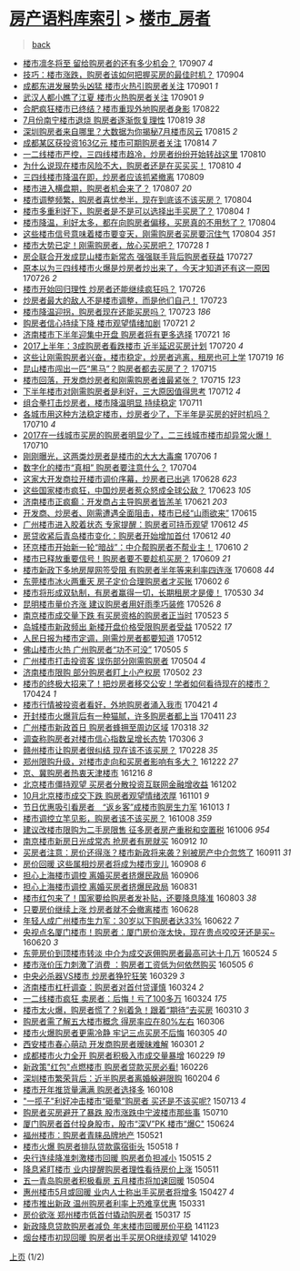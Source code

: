 [房产语料库索引](../../README.md)  > [楼市_房者](楼市_房者.md)
====
> [back](../README.md)

- [楼市凛冬将至 留给购房者的还有多少机会？](http://jkwz.applinzi.com/ittc/7010529102363362320.html#%E6%A5%BC%E5%B8%82%E5%87%9B%E5%86%AC%E5%B0%86%E8%87%B3+%E7%95%99%E7%BB%99%E8%B4%AD%E6%88%BF%E8%80%85%E7%9A%84%E8%BF%98%E6%9C%89%E5%A4%9A%E5%B0%91%E6%9C%BA%E4%BC%9A%EF%BC%9F) 170907 *4* 
- [技巧：楼市涨跌，购房者该如何把握买房的最佳时机？](http://jkwz.applinzi.com/ittc/7009511963863024657.html#%E6%8A%80%E5%B7%A7%EF%BC%9A%E6%A5%BC%E5%B8%82%E6%B6%A8%E8%B7%8C%EF%BC%8C%E8%B4%AD%E6%88%BF%E8%80%85%E8%AF%A5%E5%A6%82%E4%BD%95%E6%8A%8A%E6%8F%A1%E4%B9%B0%E6%88%BF%E7%9A%84%E6%9C%80%E4%BD%B3%E6%97%B6%E6%9C%BA%EF%BC%9F) 170904  
- [成都东进发展势头凶猛 楼市火热引购房者关注](http://jkwz.applinzi.com/ittc/7008356398998750224.html#%E6%88%90%E9%83%BD%E4%B8%9C%E8%BF%9B%E5%8F%91%E5%B1%95%E5%8A%BF%E5%A4%B4%E5%87%B6%E7%8C%9B+%E6%A5%BC%E5%B8%82%E7%81%AB%E7%83%AD%E5%BC%95%E8%B4%AD%E6%88%BF%E8%80%85%E5%85%B3%E6%B3%A8) 170901 *1* 
- [武汉人都小瞧了江夏 楼市火热购房者关注](http://jkwz.applinzi.com/ittc/7008350306134656016.html#%E6%AD%A6%E6%B1%89%E4%BA%BA%E9%83%BD%E5%B0%8F%E7%9E%A7%E4%BA%86%E6%B1%9F%E5%A4%8F+%E6%A5%BC%E5%B8%82%E7%81%AB%E7%83%AD%E8%B4%AD%E6%88%BF%E8%80%85%E5%85%B3%E6%B3%A8) 170901 *9* 
- [合肥疯狂楼市已终结？楼市重现外地购房者身影](http://jkwz.applinzi.com/ittc/7004565000906343440.html#%E5%90%88%E8%82%A5%E7%96%AF%E7%8B%82%E6%A5%BC%E5%B8%82%E5%B7%B2%E7%BB%88%E7%BB%93%EF%BC%9F%E6%A5%BC%E5%B8%82%E9%87%8D%E7%8E%B0%E5%A4%96%E5%9C%B0%E8%B4%AD%E6%88%BF%E8%80%85%E8%BA%AB%E5%BD%B1) 170822  
- [7月份南宁楼市退烧 购房者逐渐恢复理性](http://jkwz.applinzi.com/ittc/7003430723741287441.html#7%E6%9C%88%E4%BB%BD%E5%8D%97%E5%AE%81%E6%A5%BC%E5%B8%82%E9%80%80%E7%83%A7+%E8%B4%AD%E6%88%BF%E8%80%85%E9%80%90%E6%B8%90%E6%81%A2%E5%A4%8D%E7%90%86%E6%80%A7) 170819 *38* 
- [深圳购房者来自哪里？大数据为你揭秘7月楼市风云](http://jkwz.applinzi.com/ittc/7002032961007125521.html#%E6%B7%B1%E5%9C%B3%E8%B4%AD%E6%88%BF%E8%80%85%E6%9D%A5%E8%87%AA%E5%93%AA%E9%87%8C%EF%BC%9F%E5%A4%A7%E6%95%B0%E6%8D%AE%E4%B8%BA%E4%BD%A0%E6%8F%AD%E7%A7%987%E6%9C%88%E6%A5%BC%E5%B8%82%E9%A3%8E%E4%BA%91) 170815 *2* 
- [成都某区获投资163亿元 楼市可期购房者关注](http://jkwz.applinzi.com/ittc/7001705542710723600.html#%E6%88%90%E9%83%BD%E6%9F%90%E5%8C%BA%E8%8E%B7%E6%8A%95%E8%B5%84163%E4%BA%BF%E5%85%83+%E6%A5%BC%E5%B8%82%E5%8F%AF%E6%9C%9F%E8%B4%AD%E6%88%BF%E8%80%85%E5%85%B3%E6%B3%A8) 170814 *7* 
- [一二线楼市严控，三四线楼市趋冷，炒房者纷纷开始转战这里](http://jkwz.applinzi.com/ittc/7000137981242115088.html#%E4%B8%80%E4%BA%8C%E7%BA%BF%E6%A5%BC%E5%B8%82%E4%B8%A5%E6%8E%A7%EF%BC%8C%E4%B8%89%E5%9B%9B%E7%BA%BF%E6%A5%BC%E5%B8%82%E8%B6%8B%E5%86%B7%EF%BC%8C%E7%82%92%E6%88%BF%E8%80%85%E7%BA%B7%E7%BA%B7%E5%BC%80%E5%A7%8B%E8%BD%AC%E6%88%98%E8%BF%99%E9%87%8C) 170810  
- [为什么说现在楼市风险不大，购房者还是在买买买！](http://jkwz.applinzi.com/ittc/7000108185615336465.html#%E4%B8%BA%E4%BB%80%E4%B9%88%E8%AF%B4%E7%8E%B0%E5%9C%A8%E6%A5%BC%E5%B8%82%E9%A3%8E%E9%99%A9%E4%B8%8D%E5%A4%A7%EF%BC%8C%E8%B4%AD%E6%88%BF%E8%80%85%E8%BF%98%E6%98%AF%E5%9C%A8%E4%B9%B0%E4%B9%B0%E4%B9%B0%EF%BC%81) 170810 *4* 
- [三四线楼市降温在即，炒房者应该抓紧撤离](http://jkwz.applinzi.com/ittc/6999785727112774672.html#%E4%B8%89%E5%9B%9B%E7%BA%BF%E6%A5%BC%E5%B8%82%E9%99%8D%E6%B8%A9%E5%9C%A8%E5%8D%B3%EF%BC%8C%E7%82%92%E6%88%BF%E8%80%85%E5%BA%94%E8%AF%A5%E6%8A%93%E7%B4%A7%E6%92%A4%E7%A6%BB) 170809  
- [楼市进入横盘期，购房者机会来了？](http://jkwz.applinzi.com/ittc/6998984523038327824.html#%E6%A5%BC%E5%B8%82%E8%BF%9B%E5%85%A5%E6%A8%AA%E7%9B%98%E6%9C%9F%EF%BC%8C%E8%B4%AD%E6%88%BF%E8%80%85%E6%9C%BA%E4%BC%9A%E6%9D%A5%E4%BA%86%EF%BC%9F) 170807 *20* 
- [楼市调整频繁，购房者喜忧参半，现在到底该不该买房？](http://jkwz.applinzi.com/ittc/6998054588522169361.html#%E6%A5%BC%E5%B8%82%E8%B0%83%E6%95%B4%E9%A2%91%E7%B9%81%EF%BC%8C%E8%B4%AD%E6%88%BF%E8%80%85%E5%96%9C%E5%BF%A7%E5%8F%82%E5%8D%8A%EF%BC%8C%E7%8E%B0%E5%9C%A8%E5%88%B0%E5%BA%95%E8%AF%A5%E4%B8%8D%E8%AF%A5%E4%B9%B0%E6%88%BF%EF%BC%9F) 170804  
- [楼市多重利好下，购房者是不是可以选择出手买房了？](http://jkwz.applinzi.com/ittc/6998054588408923153.html#%E6%A5%BC%E5%B8%82%E5%A4%9A%E9%87%8D%E5%88%A9%E5%A5%BD%E4%B8%8B%EF%BC%8C%E8%B4%AD%E6%88%BF%E8%80%85%E6%98%AF%E4%B8%8D%E6%98%AF%E5%8F%AF%E4%BB%A5%E9%80%89%E6%8B%A9%E5%87%BA%E6%89%8B%E4%B9%B0%E6%88%BF%E4%BA%86%EF%BC%9F) 170804 *1* 
- [楼市降温，利好太多，都在向购房者偏移，买房真的不用愁了？](http://jkwz.applinzi.com/ittc/6997964709339595792.html#%E6%A5%BC%E5%B8%82%E9%99%8D%E6%B8%A9%EF%BC%8C%E5%88%A9%E5%A5%BD%E5%A4%AA%E5%A4%9A%EF%BC%8C%E9%83%BD%E5%9C%A8%E5%90%91%E8%B4%AD%E6%88%BF%E8%80%85%E5%81%8F%E7%A7%BB%EF%BC%8C%E4%B9%B0%E6%88%BF%E7%9C%9F%E7%9A%84%E4%B8%8D%E7%94%A8%E6%84%81%E4%BA%86%EF%BC%9F) 170804  
- [这些楼市信号意味着楼市要变天，刚需购房者买房要沉住气](http://jkwz.applinzi.com/ittc/6997896307300369424.html#%E8%BF%99%E4%BA%9B%E6%A5%BC%E5%B8%82%E4%BF%A1%E5%8F%B7%E6%84%8F%E5%91%B3%E7%9D%80%E6%A5%BC%E5%B8%82%E8%A6%81%E5%8F%98%E5%A4%A9%EF%BC%8C%E5%88%9A%E9%9C%80%E8%B4%AD%E6%88%BF%E8%80%85%E4%B9%B0%E6%88%BF%E8%A6%81%E6%B2%89%E4%BD%8F%E6%B0%94) 170804 *351* 
- [楼市大势已定！刚需购房者，放心买房吧？](http://jkwz.applinzi.com/ittc/6995406361675170833.html#%E6%A5%BC%E5%B8%82%E5%A4%A7%E5%8A%BF%E5%B7%B2%E5%AE%9A%EF%BC%81%E5%88%9A%E9%9C%80%E8%B4%AD%E6%88%BF%E8%80%85%EF%BC%8C%E6%94%BE%E5%BF%83%E4%B9%B0%E6%88%BF%E5%90%A7%EF%BC%9F) 170728 *1* 
- [房企联合开发成昆山楼市新常态 强强联手背后购房者获益](http://jkwz.applinzi.com/ittc/6994869894062277649.html#%E6%88%BF%E4%BC%81%E8%81%94%E5%90%88%E5%BC%80%E5%8F%91%E6%88%90%E6%98%86%E5%B1%B1%E6%A5%BC%E5%B8%82%E6%96%B0%E5%B8%B8%E6%80%81+%E5%BC%BA%E5%BC%BA%E8%81%94%E6%89%8B%E8%83%8C%E5%90%8E%E8%B4%AD%E6%88%BF%E8%80%85%E8%8E%B7%E7%9B%8A) 170727  
- [原本以为三四线楼市火爆是炒房者炒出来了，今天才知道还有这一原因](http://jkwz.applinzi.com/ittc/6994656476596274192.html#%E5%8E%9F%E6%9C%AC%E4%BB%A5%E4%B8%BA%E4%B8%89%E5%9B%9B%E7%BA%BF%E6%A5%BC%E5%B8%82%E7%81%AB%E7%88%86%E6%98%AF%E7%82%92%E6%88%BF%E8%80%85%E7%82%92%E5%87%BA%E6%9D%A5%E4%BA%86%EF%BC%8C%E4%BB%8A%E5%A4%A9%E6%89%8D%E7%9F%A5%E9%81%93%E8%BF%98%E6%9C%89%E8%BF%99%E4%B8%80%E5%8E%9F%E5%9B%A0) 170726 *2* 
- [楼市开始回归理性 炒房者还能继续疯狂吗？](http://jkwz.applinzi.com/ittc/6994576530066637841.html#%E6%A5%BC%E5%B8%82%E5%BC%80%E5%A7%8B%E5%9B%9E%E5%BD%92%E7%90%86%E6%80%A7+%E7%82%92%E6%88%BF%E8%80%85%E8%BF%98%E8%83%BD%E7%BB%A7%E7%BB%AD%E7%96%AF%E7%8B%82%E5%90%97%EF%BC%9F) 170726  
- [炒房者最大的敌人不是楼市调整，而是他们自己！](http://jkwz.applinzi.com/ittc/6993553989579572241.html#%E7%82%92%E6%88%BF%E8%80%85%E6%9C%80%E5%A4%A7%E7%9A%84%E6%95%8C%E4%BA%BA%E4%B8%8D%E6%98%AF%E6%A5%BC%E5%B8%82%E8%B0%83%E6%95%B4%EF%BC%8C%E8%80%8C%E6%98%AF%E4%BB%96%E4%BB%AC%E8%87%AA%E5%B7%B1%EF%BC%81) 170723  
- [楼市降温迎拐，购房者现在还能买房吗？](http://jkwz.applinzi.com/ittc/6993491789313737744.html#%E6%A5%BC%E5%B8%82%E9%99%8D%E6%B8%A9%E8%BF%8E%E6%8B%90%EF%BC%8C%E8%B4%AD%E6%88%BF%E8%80%85%E7%8E%B0%E5%9C%A8%E8%BF%98%E8%83%BD%E4%B9%B0%E6%88%BF%E5%90%97%EF%BC%9F) 170723 *186* 
- [购房者信心持续下降  楼市观望情绪加剧](http://jkwz.applinzi.com/ittc/6992584592291545873.html#%E8%B4%AD%E6%88%BF%E8%80%85%E4%BF%A1%E5%BF%83%E6%8C%81%E7%BB%AD%E4%B8%8B%E9%99%8D++%E6%A5%BC%E5%B8%82%E8%A7%82%E6%9C%9B%E6%83%85%E7%BB%AA%E5%8A%A0%E5%89%A7) 170721 *2* 
- [济南楼市下半年迎集中开盘 购房者将有更多选择](http://jkwz.applinzi.com/ittc/6992549118969644049.html#%E6%B5%8E%E5%8D%97%E6%A5%BC%E5%B8%82%E4%B8%8B%E5%8D%8A%E5%B9%B4%E8%BF%8E%E9%9B%86%E4%B8%AD%E5%BC%80%E7%9B%98+%E8%B4%AD%E6%88%BF%E8%80%85%E5%B0%86%E6%9C%89%E6%9B%B4%E5%A4%9A%E9%80%89%E6%8B%A9) 170721 *16* 
- [2017上半年：3成购房者看跌楼市 近半延迟买房计划](http://jkwz.applinzi.com/ittc/6992164644037592080.html#2017%E4%B8%8A%E5%8D%8A%E5%B9%B4%EF%BC%9A3%E6%88%90%E8%B4%AD%E6%88%BF%E8%80%85%E7%9C%8B%E8%B7%8C%E6%A5%BC%E5%B8%82+%E8%BF%91%E5%8D%8A%E5%BB%B6%E8%BF%9F%E4%B9%B0%E6%88%BF%E8%AE%A1%E5%88%92) 170720 *4* 
- [这些让刚需购房者兴奋，楼市稳定，炒房者逃离，租房也可上学](http://jkwz.applinzi.com/ittc/6991950682574554129.html#%E8%BF%99%E4%BA%9B%E8%AE%A9%E5%88%9A%E9%9C%80%E8%B4%AD%E6%88%BF%E8%80%85%E5%85%B4%E5%A5%8B%EF%BC%8C%E6%A5%BC%E5%B8%82%E7%A8%B3%E5%AE%9A%EF%BC%8C%E7%82%92%E6%88%BF%E8%80%85%E9%80%83%E7%A6%BB%EF%BC%8C%E7%A7%9F%E6%88%BF%E4%B9%9F%E5%8F%AF%E4%B8%8A%E5%AD%A6) 170719 *16* 
- [昆山楼市闯出一匹“黑马”？购房者都去买房了？](http://jkwz.applinzi.com/ittc/6990672045753762832.html#%E6%98%86%E5%B1%B1%E6%A5%BC%E5%B8%82%E9%97%AF%E5%87%BA%E4%B8%80%E5%8C%B9%E2%80%9C%E9%BB%91%E9%A9%AC%E2%80%9D%EF%BC%9F%E8%B4%AD%E6%88%BF%E8%80%85%E9%83%BD%E5%8E%BB%E4%B9%B0%E6%88%BF%E4%BA%86%EF%BC%9F) 170715  
- [楼市回落，开发商炒房者和刚需购房者谁最紧张？](http://jkwz.applinzi.com/ittc/6990606487213573136.html#%E6%A5%BC%E5%B8%82%E5%9B%9E%E8%90%BD%EF%BC%8C%E5%BC%80%E5%8F%91%E5%95%86%E7%82%92%E6%88%BF%E8%80%85%E5%92%8C%E5%88%9A%E9%9C%80%E8%B4%AD%E6%88%BF%E8%80%85%E8%B0%81%E6%9C%80%E7%B4%A7%E5%BC%A0%EF%BC%9F) 170715 *123* 
- [下半年楼市对刚需购房者是利好，三大原因值得思考](http://jkwz.applinzi.com/ittc/6989342686128374801.html#%E4%B8%8B%E5%8D%8A%E5%B9%B4%E6%A5%BC%E5%B8%82%E5%AF%B9%E5%88%9A%E9%9C%80%E8%B4%AD%E6%88%BF%E8%80%85%E6%98%AF%E5%88%A9%E5%A5%BD%EF%BC%8C%E4%B8%89%E5%A4%A7%E5%8E%9F%E5%9B%A0%E5%80%BC%E5%BE%97%E6%80%9D%E8%80%83) 170712 *4* 
- [组合拳打击炒房者，楼市降温明显 持续稳定](http://jkwz.applinzi.com/ittc/6989016846190511109.html#%E7%BB%84%E5%90%88%E6%8B%B3%E6%89%93%E5%87%BB%E7%82%92%E6%88%BF%E8%80%85%EF%BC%8C%E6%A5%BC%E5%B8%82%E9%99%8D%E6%B8%A9%E6%98%8E%E6%98%BE+%E6%8C%81%E7%BB%AD%E7%A8%B3%E5%AE%9A) 170711  
- [各城市用这种方法稳定楼市，炒房者少了，下半年是买房的好时机吗？](http://jkwz.applinzi.com/ittc/6988644778097771524.html#%E5%90%84%E5%9F%8E%E5%B8%82%E7%94%A8%E8%BF%99%E7%A7%8D%E6%96%B9%E6%B3%95%E7%A8%B3%E5%AE%9A%E6%A5%BC%E5%B8%82%EF%BC%8C%E7%82%92%E6%88%BF%E8%80%85%E5%B0%91%E4%BA%86%EF%BC%8C%E4%B8%8B%E5%8D%8A%E5%B9%B4%E6%98%AF%E4%B9%B0%E6%88%BF%E7%9A%84%E5%A5%BD%E6%97%B6%E6%9C%BA%E5%90%97%EF%BC%9F) 170710 *4* 
- [2017在一线城市买房的购房者明显少了，二三线城市楼市却异常火爆！](http://jkwz.applinzi.com/ittc/6988622015513494532.html#2017%E5%9C%A8%E4%B8%80%E7%BA%BF%E5%9F%8E%E5%B8%82%E4%B9%B0%E6%88%BF%E7%9A%84%E8%B4%AD%E6%88%BF%E8%80%85%E6%98%8E%E6%98%BE%E5%B0%91%E4%BA%86%EF%BC%8C%E4%BA%8C%E4%B8%89%E7%BA%BF%E5%9F%8E%E5%B8%82%E6%A5%BC%E5%B8%82%E5%8D%B4%E5%BC%82%E5%B8%B8%E7%81%AB%E7%88%86%EF%BC%81) 170710  
- [刚刚曝光，这两类炒房者是楼市的大大大毒瘤](http://jkwz.applinzi.com/ittc/6987130465365263364.html#%E5%88%9A%E5%88%9A%E6%9B%9D%E5%85%89%EF%BC%8C%E8%BF%99%E4%B8%A4%E7%B1%BB%E7%82%92%E6%88%BF%E8%80%85%E6%98%AF%E6%A5%BC%E5%B8%82%E7%9A%84%E5%A4%A7%E5%A4%A7%E5%A4%A7%E6%AF%92%E7%98%A4) 170706 *1* 
- [数字化的楼市“真相” 购房者要注意什么？](http://jkwz.applinzi.com/ittc/6986434363829781508.html#%E6%95%B0%E5%AD%97%E5%8C%96%E7%9A%84%E6%A5%BC%E5%B8%82%E2%80%9C%E7%9C%9F%E7%9B%B8%E2%80%9D+%E8%B4%AD%E6%88%BF%E8%80%85%E8%A6%81%E6%B3%A8%E6%84%8F%E4%BB%80%E4%B9%88%EF%BC%9F) 170704  
- [这家大开发商拉开楼市调价序幕，炒房者已出逃](http://jkwz.applinzi.com/ittc/6984226343041369093.html#%E8%BF%99%E5%AE%B6%E5%A4%A7%E5%BC%80%E5%8F%91%E5%95%86%E6%8B%89%E5%BC%80%E6%A5%BC%E5%B8%82%E8%B0%83%E4%BB%B7%E5%BA%8F%E5%B9%95%EF%BC%8C%E7%82%92%E6%88%BF%E8%80%85%E5%B7%B2%E5%87%BA%E9%80%83) 170628 *623* 
- [这些国家楼市疯狂，中国炒房者惹众怒成全球公敌？](http://jkwz.applinzi.com/ittc/6982362629753275396.html#%E8%BF%99%E4%BA%9B%E5%9B%BD%E5%AE%B6%E6%A5%BC%E5%B8%82%E7%96%AF%E7%8B%82%EF%BC%8C%E4%B8%AD%E5%9B%BD%E7%82%92%E6%88%BF%E8%80%85%E6%83%B9%E4%BC%97%E6%80%92%E6%88%90%E5%85%A8%E7%90%83%E5%85%AC%E6%95%8C%EF%BC%9F) 170623 *105* 
- [济南楼市正疯癫：开发商占主导购房者皆羔羊](http://jkwz.applinzi.com/ittc/6981623472768680964.html#%E6%B5%8E%E5%8D%97%E6%A5%BC%E5%B8%82%E6%AD%A3%E7%96%AF%E7%99%AB%EF%BC%9A%E5%BC%80%E5%8F%91%E5%95%86%E5%8D%A0%E4%B8%BB%E5%AF%BC%E8%B4%AD%E6%88%BF%E8%80%85%E7%9A%86%E7%BE%94%E7%BE%8A) 170621 *203* 
- [开发商、炒房者、刚需遭遇全面阻击，楼市已经“山雨欲来”](http://jkwz.applinzi.com/ittc/6979462545709483012.html#%E5%BC%80%E5%8F%91%E5%95%86%E3%80%81%E7%82%92%E6%88%BF%E8%80%85%E3%80%81%E5%88%9A%E9%9C%80%E9%81%AD%E9%81%87%E5%85%A8%E9%9D%A2%E9%98%BB%E5%87%BB%EF%BC%8C%E6%A5%BC%E5%B8%82%E5%B7%B2%E7%BB%8F%E2%80%9C%E5%B1%B1%E9%9B%A8%E6%AC%B2%E6%9D%A5%E2%80%9D) 170615  
- [广州楼市进入胶着状态 专家提醒：购房者可持币观望](http://jkwz.applinzi.com/ittc/6978331508459701253.html#%E5%B9%BF%E5%B7%9E%E6%A5%BC%E5%B8%82%E8%BF%9B%E5%85%A5%E8%83%B6%E7%9D%80%E7%8A%B6%E6%80%81+%E4%B8%93%E5%AE%B6%E6%8F%90%E9%86%92%EF%BC%9A%E8%B4%AD%E6%88%BF%E8%80%85%E5%8F%AF%E6%8C%81%E5%B8%81%E8%A7%82%E6%9C%9B) 170612 *45* 
- [房贷收紧后青岛楼市变化：购房者开始增加首付](http://jkwz.applinzi.com/ittc/6978201563087520772.html#%E6%88%BF%E8%B4%B7%E6%94%B6%E7%B4%A7%E5%90%8E%E9%9D%92%E5%B2%9B%E6%A5%BC%E5%B8%82%E5%8F%98%E5%8C%96%EF%BC%9A%E8%B4%AD%E6%88%BF%E8%80%85%E5%BC%80%E5%A7%8B%E5%A2%9E%E5%8A%A0%E9%A6%96%E4%BB%98) 170612 *40* 
- [环京楼市开始新一轮“暗战”：中介帮购房者不帮业主！](http://jkwz.applinzi.com/ittc/6977553638556713988.html#%E7%8E%AF%E4%BA%AC%E6%A5%BC%E5%B8%82%E5%BC%80%E5%A7%8B%E6%96%B0%E4%B8%80%E8%BD%AE%E2%80%9C%E6%9A%97%E6%88%98%E2%80%9D%EF%BC%9A%E4%B8%AD%E4%BB%8B%E5%B8%AE%E8%B4%AD%E6%88%BF%E8%80%85%E4%B8%8D%E5%B8%AE%E4%B8%9A%E4%B8%BB%EF%BC%81) 170610 *2* 
- [楼市已释放重要信号！购房者要不要趁机买房？](http://jkwz.applinzi.com/ittc/6977094241871201285.html#%E6%A5%BC%E5%B8%82%E5%B7%B2%E9%87%8A%E6%94%BE%E9%87%8D%E8%A6%81%E4%BF%A1%E5%8F%B7%EF%BC%81%E8%B4%AD%E6%88%BF%E8%80%85%E8%A6%81%E4%B8%8D%E8%A6%81%E8%B6%81%E6%9C%BA%E4%B9%B0%E6%88%BF%EF%BC%9F) 170609 *21* 
- [楼市新政下多地房屋网签受阻 有购房者半年等来利率四连涨](http://jkwz.applinzi.com/ittc/6976726667165697028.html#%E6%A5%BC%E5%B8%82%E6%96%B0%E6%94%BF%E4%B8%8B%E5%A4%9A%E5%9C%B0%E6%88%BF%E5%B1%8B%E7%BD%91%E7%AD%BE%E5%8F%97%E9%98%BB+%E6%9C%89%E8%B4%AD%E6%88%BF%E8%80%85%E5%8D%8A%E5%B9%B4%E7%AD%89%E6%9D%A5%E5%88%A9%E7%8E%87%E5%9B%9B%E8%BF%9E%E6%B6%A8) 170608 *44* 
- [东莞楼市冰火两重天 房子定价合理购房者才买账](http://jkwz.applinzi.com/ittc/6974607942694208517.html#%E4%B8%9C%E8%8E%9E%E6%A5%BC%E5%B8%82%E5%86%B0%E7%81%AB%E4%B8%A4%E9%87%8D%E5%A4%A9+%E6%88%BF%E5%AD%90%E5%AE%9A%E4%BB%B7%E5%90%88%E7%90%86%E8%B4%AD%E6%88%BF%E8%80%85%E6%89%8D%E4%B9%B0%E8%B4%A6) 170602 *6* 
- [楼市将形成双轨制，有房者赢得一切，长期租房才是傻！](http://jkwz.applinzi.com/ittc/6973377389676463108.html#%E6%A5%BC%E5%B8%82%E5%B0%86%E5%BD%A2%E6%88%90%E5%8F%8C%E8%BD%A8%E5%88%B6%EF%BC%8C%E6%9C%89%E6%88%BF%E8%80%85%E8%B5%A2%E5%BE%97%E4%B8%80%E5%88%87%EF%BC%8C%E9%95%BF%E6%9C%9F%E7%A7%9F%E6%88%BF%E6%89%8D%E6%98%AF%E5%82%BB%EF%BC%81) 170530 *34* 
- [昆明楼市量价齐涨 建议购房者用好雨季巧装修](http://jkwz.applinzi.com/ittc/6971900739986129925.html#%E6%98%86%E6%98%8E%E6%A5%BC%E5%B8%82%E9%87%8F%E4%BB%B7%E9%BD%90%E6%B6%A8+%E5%BB%BA%E8%AE%AE%E8%B4%AD%E6%88%BF%E8%80%85%E7%94%A8%E5%A5%BD%E9%9B%A8%E5%AD%A3%E5%B7%A7%E8%A3%85%E4%BF%AE) 170526 *8* 
- [南京楼市成交量下跌 有买房资格的购房者正当时](http://jkwz.applinzi.com/ittc/6970875076768433156.html#%E5%8D%97%E4%BA%AC%E6%A5%BC%E5%B8%82%E6%88%90%E4%BA%A4%E9%87%8F%E4%B8%8B%E8%B7%8C+%E6%9C%89%E4%B9%B0%E6%88%BF%E8%B5%84%E6%A0%BC%E7%9A%84%E8%B4%AD%E6%88%BF%E8%80%85%E6%AD%A3%E5%BD%93%E6%97%B6) 170523 *5* 
- [岛城楼市新政频出 新楼开盘价格受限购房者受益](http://jkwz.applinzi.com/ittc/6970508974192329732.html#%E5%B2%9B%E5%9F%8E%E6%A5%BC%E5%B8%82%E6%96%B0%E6%94%BF%E9%A2%91%E5%87%BA+%E6%96%B0%E6%A5%BC%E5%BC%80%E7%9B%98%E4%BB%B7%E6%A0%BC%E5%8F%97%E9%99%90%E8%B4%AD%E6%88%BF%E8%80%85%E5%8F%97%E7%9B%8A) 170522 *17* 
- [人民日报为楼市定调，刚需炒房者都要知道](http://jkwz.applinzi.com/ittc/6966715231081333764.html#%E4%BA%BA%E6%B0%91%E6%97%A5%E6%8A%A5%E4%B8%BA%E6%A5%BC%E5%B8%82%E5%AE%9A%E8%B0%83%EF%BC%8C%E5%88%9A%E9%9C%80%E7%82%92%E6%88%BF%E8%80%85%E9%83%BD%E8%A6%81%E7%9F%A5%E9%81%93) 170512  
- [佛山楼市火热 广州购房者“功不可没”](http://jkwz.applinzi.com/ittc/6964219061272577028.html#%E4%BD%9B%E5%B1%B1%E6%A5%BC%E5%B8%82%E7%81%AB%E7%83%AD+%E5%B9%BF%E5%B7%9E%E8%B4%AD%E6%88%BF%E8%80%85%E2%80%9C%E5%8A%9F%E4%B8%8D%E5%8F%AF%E6%B2%A1%E2%80%9D) 170505 *5* 
- [广州楼市打击投资客 误伤部分刚需购房者](http://jkwz.applinzi.com/ittc/6963883162143818757.html#%E5%B9%BF%E5%B7%9E%E6%A5%BC%E5%B8%82%E6%89%93%E5%87%BB%E6%8A%95%E8%B5%84%E5%AE%A2+%E8%AF%AF%E4%BC%A4%E9%83%A8%E5%88%86%E5%88%9A%E9%9C%80%E8%B4%AD%E6%88%BF%E8%80%85) 170504 *4* 
- [济南楼市限购 部分购房者盯上小产权房](http://jkwz.applinzi.com/ittc/6962972585733129220.html#%E6%B5%8E%E5%8D%97%E6%A5%BC%E5%B8%82%E9%99%90%E8%B4%AD+%E9%83%A8%E5%88%86%E8%B4%AD%E6%88%BF%E8%80%85%E7%9B%AF%E4%B8%8A%E5%B0%8F%E4%BA%A7%E6%9D%83%E6%88%BF) 170502 *23* 
- [楼市的终极大招来了！把炒房者移交公安！学者如何看待现在的楼市？](http://jkwz.applinzi.com/ittc/6959974832144909316.html#%E6%A5%BC%E5%B8%82%E7%9A%84%E7%BB%88%E6%9E%81%E5%A4%A7%E6%8B%9B%E6%9D%A5%E4%BA%86%EF%BC%81%E6%8A%8A%E7%82%92%E6%88%BF%E8%80%85%E7%A7%BB%E4%BA%A4%E5%85%AC%E5%AE%89%EF%BC%81%E5%AD%A6%E8%80%85%E5%A6%82%E4%BD%95%E7%9C%8B%E5%BE%85%E7%8E%B0%E5%9C%A8%E7%9A%84%E6%A5%BC%E5%B8%82%EF%BC%9F) 170424 *1* 
- [楼市行情被投资者看好，外地购房者涌入我市](http://jkwz.applinzi.com/ittc/6959026015442568197.html#%E6%A5%BC%E5%B8%82%E8%A1%8C%E6%83%85%E8%A2%AB%E6%8A%95%E8%B5%84%E8%80%85%E7%9C%8B%E5%A5%BD%EF%BC%8C%E5%A4%96%E5%9C%B0%E8%B4%AD%E6%88%BF%E8%80%85%E6%B6%8C%E5%85%A5%E6%88%91%E5%B8%82) 170421 *4* 
- [开封楼市火爆背后有一种猫腻，许多购房者都上当](http://jkwz.applinzi.com/ittc/6955274696147862533.html#%E5%BC%80%E5%B0%81%E6%A5%BC%E5%B8%82%E7%81%AB%E7%88%86%E8%83%8C%E5%90%8E%E6%9C%89%E4%B8%80%E7%A7%8D%E7%8C%AB%E8%85%BB%EF%BC%8C%E8%AE%B8%E5%A4%9A%E8%B4%AD%E6%88%BF%E8%80%85%E9%83%BD%E4%B8%8A%E5%BD%93) 170411 *23* 
- [广州楼市新政首日 购房者蜂拥至周边区域](http://jkwz.applinzi.com/ittc/6946518938556040197.html#%E5%B9%BF%E5%B7%9E%E6%A5%BC%E5%B8%82%E6%96%B0%E6%94%BF%E9%A6%96%E6%97%A5+%E8%B4%AD%E6%88%BF%E8%80%85%E8%9C%82%E6%8B%A5%E8%87%B3%E5%91%A8%E8%BE%B9%E5%8C%BA%E5%9F%9F) 170318 *32* 
- [调查称购房者对楼市信心指数呈增长态势](http://jkwz.applinzi.com/ittc/6941981966625932293.html#%E8%B0%83%E6%9F%A5%E7%A7%B0%E8%B4%AD%E6%88%BF%E8%80%85%E5%AF%B9%E6%A5%BC%E5%B8%82%E4%BF%A1%E5%BF%83%E6%8C%87%E6%95%B0%E5%91%88%E5%A2%9E%E9%95%BF%E6%80%81%E5%8A%BF) 170306 *3* 
- [赣州楼市让购房者很纠结 现在该不该买房？](http://jkwz.applinzi.com/ittc/6939619748085236741.html#%E8%B5%A3%E5%B7%9E%E6%A5%BC%E5%B8%82%E8%AE%A9%E8%B4%AD%E6%88%BF%E8%80%85%E5%BE%88%E7%BA%A0%E7%BB%93+%E7%8E%B0%E5%9C%A8%E8%AF%A5%E4%B8%8D%E8%AF%A5%E4%B9%B0%E6%88%BF%EF%BC%9F) 170228 *35* 
- [郑州限购升级，对楼市走向和买房者影响有多大？](http://jkwz.applinzi.com/ittc/6914559014011929604.html#%E9%83%91%E5%B7%9E%E9%99%90%E8%B4%AD%E5%8D%87%E7%BA%A7%EF%BC%8C%E5%AF%B9%E6%A5%BC%E5%B8%82%E8%B5%B0%E5%90%91%E5%92%8C%E4%B9%B0%E6%88%BF%E8%80%85%E5%BD%B1%E5%93%8D%E6%9C%89%E5%A4%9A%E5%A4%A7%EF%BC%9F) 161222 *27* 
- [京、冀购房者热衷天津楼市](http://jkwz.applinzi.com/ittc/6912161869971588100.html#%E4%BA%AC%E3%80%81%E5%86%80%E8%B4%AD%E6%88%BF%E8%80%85%E7%83%AD%E8%A1%B7%E5%A4%A9%E6%B4%A5%E6%A5%BC%E5%B8%82) 161216 *8* 
- [北京楼市僵持观望 买房者分散投资互联网金融增收益](http://jkwz.applinzi.com/ittc/6907085848901583877.html#%E5%8C%97%E4%BA%AC%E6%A5%BC%E5%B8%82%E5%83%B5%E6%8C%81%E8%A7%82%E6%9C%9B+%E4%B9%B0%E6%88%BF%E8%80%85%E5%88%86%E6%95%A3%E6%8A%95%E8%B5%84%E4%BA%92%E8%81%94%E7%BD%91%E9%87%91%E8%9E%8D%E5%A2%9E%E6%94%B6%E7%9B%8A) 161202  
- [10月北京楼市成交下跌 购房者观望情绪浓厚](http://jkwz.applinzi.com/ittc/6895334560622969861.html#10%E6%9C%88%E5%8C%97%E4%BA%AC%E6%A5%BC%E5%B8%82%E6%88%90%E4%BA%A4%E4%B8%8B%E8%B7%8C+%E8%B4%AD%E6%88%BF%E8%80%85%E8%A7%82%E6%9C%9B%E6%83%85%E7%BB%AA%E6%B5%93%E5%8E%9A) 161101 *9* 
- [节日优惠吸引看房者　“返乡客”成楼市购房生力军](http://jkwz.applinzi.com/ittc/6888541472638370821.html#%E8%8A%82%E6%97%A5%E4%BC%98%E6%83%A0%E5%90%B8%E5%BC%95%E7%9C%8B%E6%88%BF%E8%80%85%E3%80%80%E2%80%9C%E8%BF%94%E4%B9%A1%E5%AE%A2%E2%80%9D%E6%88%90%E6%A5%BC%E5%B8%82%E8%B4%AD%E6%88%BF%E7%94%9F%E5%8A%9B%E5%86%9B) 161013 *1* 
- [楼市调控立竿见影，购房者该不该买房？](http://jkwz.applinzi.com/ittc/6886565905772839940.html#%E6%A5%BC%E5%B8%82%E8%B0%83%E6%8E%A7%E7%AB%8B%E7%AB%BF%E8%A7%81%E5%BD%B1%EF%BC%8C%E8%B4%AD%E6%88%BF%E8%80%85%E8%AF%A5%E4%B8%8D%E8%AF%A5%E4%B9%B0%E6%88%BF%EF%BC%9F) 161008 *359* 
- [建议改楼市限购为二手房限售  征多房者房产重税和空置税](http://jkwz.applinzi.com/ittc/6885919353140151301.html#%E5%BB%BA%E8%AE%AE%E6%94%B9%E6%A5%BC%E5%B8%82%E9%99%90%E8%B4%AD%E4%B8%BA%E4%BA%8C%E6%89%8B%E6%88%BF%E9%99%90%E5%94%AE++%E5%BE%81%E5%A4%9A%E6%88%BF%E8%80%85%E6%88%BF%E4%BA%A7%E9%87%8D%E7%A8%8E%E5%92%8C%E7%A9%BA%E7%BD%AE%E7%A8%8E) 161006 *954* 
- [南京楼市新房日光成常态 抢房者有房就买](http://jkwz.applinzi.com/ittc/6877012983925965829.html#%E5%8D%97%E4%BA%AC%E6%A5%BC%E5%B8%82%E6%96%B0%E6%88%BF%E6%97%A5%E5%85%89%E6%88%90%E5%B8%B8%E6%80%81+%E6%8A%A2%E6%88%BF%E8%80%85%E6%9C%89%E6%88%BF%E5%B0%B1%E4%B9%B0) 160912 *10* 
- [买房者注意：房价还得涨？楼市新政将来袭？别被房产中介忽悠了](http://jkwz.applinzi.com/ittc/6876617393350116356.html#%E4%B9%B0%E6%88%BF%E8%80%85%E6%B3%A8%E6%84%8F%EF%BC%9A%E6%88%BF%E4%BB%B7%E8%BF%98%E5%BE%97%E6%B6%A8%EF%BC%9F%E6%A5%BC%E5%B8%82%E6%96%B0%E6%94%BF%E5%B0%86%E6%9D%A5%E8%A2%AD%EF%BC%9F%E5%88%AB%E8%A2%AB%E6%88%BF%E4%BA%A7%E4%B8%AD%E4%BB%8B%E5%BF%BD%E6%82%A0%E4%BA%86) 160911 *31* 
- [房价回暖 这些属相炒房者将成为楼市宠儿](http://jkwz.applinzi.com/ittc/6875401589807907844.html#%E6%88%BF%E4%BB%B7%E5%9B%9E%E6%9A%96+%E8%BF%99%E4%BA%9B%E5%B1%9E%E7%9B%B8%E7%82%92%E6%88%BF%E8%80%85%E5%B0%86%E6%88%90%E4%B8%BA%E6%A5%BC%E5%B8%82%E5%AE%A0%E5%84%BF) 160908 *6* 
- [担心上海楼市调控 离婚买房者挤爆民政局](http://jkwz.applinzi.com/ittc/6874756199827899397.html#%E6%8B%85%E5%BF%83%E4%B8%8A%E6%B5%B7%E6%A5%BC%E5%B8%82%E8%B0%83%E6%8E%A7+%E7%A6%BB%E5%A9%9A%E4%B9%B0%E6%88%BF%E8%80%85%E6%8C%A4%E7%88%86%E6%B0%91%E6%94%BF%E5%B1%80) 160906  
- [担心上海楼市调控 离婚买房者挤爆民政局](http://jkwz.applinzi.com/ittc/6872435606520595460.html#%E6%8B%85%E5%BF%83%E4%B8%8A%E6%B5%B7%E6%A5%BC%E5%B8%82%E8%B0%83%E6%8E%A7+%E7%A6%BB%E5%A9%9A%E4%B9%B0%E6%88%BF%E8%80%85%E6%8C%A4%E7%88%86%E6%B0%91%E6%94%BF%E5%B1%80) 160831  
- [楼市红包来了！国家要给购房者发补贴，还要降息降准](http://jkwz.applinzi.com/ittc/6862094230222275588.html#%E6%A5%BC%E5%B8%82%E7%BA%A2%E5%8C%85%E6%9D%A5%E4%BA%86%EF%BC%81%E5%9B%BD%E5%AE%B6%E8%A6%81%E7%BB%99%E8%B4%AD%E6%88%BF%E8%80%85%E5%8F%91%E8%A1%A5%E8%B4%B4%EF%BC%8C%E8%BF%98%E8%A6%81%E9%99%8D%E6%81%AF%E9%99%8D%E5%87%86) 160803 *38* 
- [只要房价继续上涨 炒房者就不会撤离楼市](http://jkwz.applinzi.com/ittc/6848568845182436356.html#%E5%8F%AA%E8%A6%81%E6%88%BF%E4%BB%B7%E7%BB%A7%E7%BB%AD%E4%B8%8A%E6%B6%A8+%E7%82%92%E6%88%BF%E8%80%85%E5%B0%B1%E4%B8%8D%E4%BC%9A%E6%92%A4%E7%A6%BB%E6%A5%BC%E5%B8%82) 160628  
- [年轻人成广州楼市生力军：30岁以下购房者达33%](http://jkwz.applinzi.com/ittc/6846610594131870725.html#%E5%B9%B4%E8%BD%BB%E4%BA%BA%E6%88%90%E5%B9%BF%E5%B7%9E%E6%A5%BC%E5%B8%82%E7%94%9F%E5%8A%9B%E5%86%9B%EF%BC%9A30%E5%B2%81%E4%BB%A5%E4%B8%8B%E8%B4%AD%E6%88%BF%E8%80%85%E8%BE%BE33%25) 160622 *7* 
- [央视点名厦门楼市！购房者：厦门房价涨太快，现在贵点咬咬牙还是买~](http://jkwz.applinzi.com/ittc/6845742963103368197.html#%E5%A4%AE%E8%A7%86%E7%82%B9%E5%90%8D%E5%8E%A6%E9%97%A8%E6%A5%BC%E5%B8%82%EF%BC%81%E8%B4%AD%E6%88%BF%E8%80%85%EF%BC%9A%E5%8E%A6%E9%97%A8%E6%88%BF%E4%BB%B7%E6%B6%A8%E5%A4%AA%E5%BF%AB%EF%BC%8C%E7%8E%B0%E5%9C%A8%E8%B4%B5%E7%82%B9%E5%92%AC%E5%92%AC%E7%89%99%E8%BF%98%E6%98%AF%E4%B9%B0%7E) 160620 *3* 
- [东莞房价到顶楼市转淡 中介为成交返佣购房者最高可达十几万](http://jkwz.applinzi.com/ittc/6835740371937920005.html#%E4%B8%9C%E8%8E%9E%E6%88%BF%E4%BB%B7%E5%88%B0%E9%A1%B6%E6%A5%BC%E5%B8%82%E8%BD%AC%E6%B7%A1+%E4%B8%AD%E4%BB%8B%E4%B8%BA%E6%88%90%E4%BA%A4%E8%BF%94%E4%BD%A3%E8%B4%AD%E6%88%BF%E8%80%85%E6%9C%80%E9%AB%98%E5%8F%AF%E8%BE%BE%E5%8D%81%E5%87%A0%E4%B8%87) 160524 *5* 
- [楼市涨价压力刺激了消费 ：购房者工资低为何依然购买](http://jkwz.applinzi.com/ittc/6828666358799533060.html#%E6%A5%BC%E5%B8%82%E6%B6%A8%E4%BB%B7%E5%8E%8B%E5%8A%9B%E5%88%BA%E6%BF%80%E4%BA%86%E6%B6%88%E8%B4%B9+%EF%BC%9A%E8%B4%AD%E6%88%BF%E8%80%85%E5%B7%A5%E8%B5%84%E4%BD%8E%E4%B8%BA%E4%BD%95%E4%BE%9D%E7%84%B6%E8%B4%AD%E4%B9%B0) 160505 *6* 
- [中央必杀器VS楼市 炒房者狰狞狂笑](http://jkwz.applinzi.com/ittc/6814730219961189380.html#%E4%B8%AD%E5%A4%AE%E5%BF%85%E6%9D%80%E5%99%A8VS%E6%A5%BC%E5%B8%82+%E7%82%92%E6%88%BF%E8%80%85%E7%8B%B0%E7%8B%9E%E7%8B%82%E7%AC%91) 160329 *3* 
- [济南楼市杠杆调查：购房者对首付贷谨慎](http://jkwz.applinzi.com/ittc/6813175840581878789.html#%E6%B5%8E%E5%8D%97%E6%A5%BC%E5%B8%82%E6%9D%A0%E6%9D%86%E8%B0%83%E6%9F%A5%EF%BC%9A%E8%B4%AD%E6%88%BF%E8%80%85%E5%AF%B9%E9%A6%96%E4%BB%98%E8%B4%B7%E8%B0%A8%E6%85%8E) 160324 *2* 
- [一二线楼市疯狂 卖房者：后悔！亏了100多万](http://jkwz.applinzi.com/ittc/6813068331389027333.html#%E4%B8%80%E4%BA%8C%E7%BA%BF%E6%A5%BC%E5%B8%82%E7%96%AF%E7%8B%82+%E5%8D%96%E6%88%BF%E8%80%85%EF%BC%9A%E5%90%8E%E6%82%94%EF%BC%81%E4%BA%8F%E4%BA%86100%E5%A4%9A%E4%B8%87) 160324 *175* 
- [楼市太火爆，购房者慌了？别着急！跟着“期待”去买房](http://jkwz.applinzi.com/ittc/6807849151844844549.html#%E6%A5%BC%E5%B8%82%E5%A4%AA%E7%81%AB%E7%88%86%EF%BC%8C%E8%B4%AD%E6%88%BF%E8%80%85%E6%85%8C%E4%BA%86%EF%BC%9F%E5%88%AB%E7%9D%80%E6%80%A5%EF%BC%81%E8%B7%9F%E7%9D%80%E2%80%9C%E6%9C%9F%E5%BE%85%E2%80%9D%E5%8E%BB%E4%B9%B0%E6%88%BF) 160310 *3* 
- [购房者需了解五大楼市概念 得房率应在80%左右](http://jkwz.applinzi.com/ittc/6806547008986809349.html#%E8%B4%AD%E6%88%BF%E8%80%85%E9%9C%80%E4%BA%86%E8%A7%A3%E4%BA%94%E5%A4%A7%E6%A5%BC%E5%B8%82%E6%A6%82%E5%BF%B5+%E5%BE%97%E6%88%BF%E7%8E%87%E5%BA%94%E5%9C%A880%25%E5%B7%A6%E5%8F%B3) 160306  
- [楼市火爆购房者更需冷静 牢记三点买房不后悔](http://jkwz.applinzi.com/ittc/6806146920409990148.html#%E6%A5%BC%E5%B8%82%E7%81%AB%E7%88%86%E8%B4%AD%E6%88%BF%E8%80%85%E6%9B%B4%E9%9C%80%E5%86%B7%E9%9D%99+%E7%89%A2%E8%AE%B0%E4%B8%89%E7%82%B9%E4%B9%B0%E6%88%BF%E4%B8%8D%E5%90%8E%E6%82%94) 160305 *40* 
- [西安楼市春心萌动 开发商购房者暧昧难解](http://jkwz.applinzi.com/ittc/6804552013295649796.html#%E8%A5%BF%E5%AE%89%E6%A5%BC%E5%B8%82%E6%98%A5%E5%BF%83%E8%90%8C%E5%8A%A8+%E5%BC%80%E5%8F%91%E5%95%86%E8%B4%AD%E6%88%BF%E8%80%85%E6%9A%A7%E6%98%A7%E9%9A%BE%E8%A7%A3) 160301 *2* 
- [成都楼市火力全开 购房者积极入市成交量暴增](http://jkwz.applinzi.com/ittc/6804248963616080900.html#%E6%88%90%E9%83%BD%E6%A5%BC%E5%B8%82%E7%81%AB%E5%8A%9B%E5%85%A8%E5%BC%80+%E8%B4%AD%E6%88%BF%E8%80%85%E7%A7%AF%E6%9E%81%E5%85%A5%E5%B8%82%E6%88%90%E4%BA%A4%E9%87%8F%E6%9A%B4%E5%A2%9E) 160229 *19* 
- [新政策&quot;红包&quot;点燃楼市 购房者贷款买房必看!](http://jkwz.applinzi.com/ittc/6803181333954167812.html#%E6%96%B0%E6%94%BF%E7%AD%96%26quot%3B%E7%BA%A2%E5%8C%85%26quot%3B%E7%82%B9%E7%87%83%E6%A5%BC%E5%B8%82+%E8%B4%AD%E6%88%BF%E8%80%85%E8%B4%B7%E6%AC%BE%E4%B9%B0%E6%88%BF%E5%BF%85%E7%9C%8B%21) 160226  
- [深圳楼市繁荣背后：近半购房者离婚躲避限购](http://jkwz.applinzi.com/ittc/6794960178646615045.html#%E6%B7%B1%E5%9C%B3%E6%A5%BC%E5%B8%82%E7%B9%81%E8%8D%A3%E8%83%8C%E5%90%8E%EF%BC%9A%E8%BF%91%E5%8D%8A%E8%B4%AD%E6%88%BF%E8%80%85%E7%A6%BB%E5%A9%9A%E8%BA%B2%E9%81%BF%E9%99%90%E8%B4%AD) 160204 *6* 
- [楼市开年推货量满满 购房者选择多](http://jkwz.applinzi.com/ittc/6784799385162613765.html#%E6%A5%BC%E5%B8%82%E5%BC%80%E5%B9%B4%E6%8E%A8%E8%B4%A7%E9%87%8F%E6%BB%A1%E6%BB%A1+%E8%B4%AD%E6%88%BF%E8%80%85%E9%80%89%E6%8B%A9%E5%A4%9A) 160108  
- [&quot;一揽子&quot;利好冲击楼市“砸晕”购房者 买还是不该买呢?](http://jkwz.applinzi.com/ittc/547650615054268565.html#%26quot%3B%E4%B8%80%E6%8F%BD%E5%AD%90%26quot%3B%E5%88%A9%E5%A5%BD%E5%86%B2%E5%87%BB%E6%A5%BC%E5%B8%82%E2%80%9C%E7%A0%B8%E6%99%95%E2%80%9D%E8%B4%AD%E6%88%BF%E8%80%85+%E4%B9%B0%E8%BF%98%E6%98%AF%E4%B8%8D%E8%AF%A5%E4%B9%B0%E5%91%A2%3F) 150713 *4* 
- [购房者买房避开了暴跌 股市涨跌中宁波楼市那些事](http://jkwz.applinzi.com/ittc/547650611422615982.html#%E8%B4%AD%E6%88%BF%E8%80%85%E4%B9%B0%E6%88%BF%E9%81%BF%E5%BC%80%E4%BA%86%E6%9A%B4%E8%B7%8C+%E8%82%A1%E5%B8%82%E6%B6%A8%E8%B7%8C%E4%B8%AD%E5%AE%81%E6%B3%A2%E6%A5%BC%E5%B8%82%E9%82%A3%E4%BA%9B%E4%BA%8B) 150710  
- [厦门购房者首付投身股市，股市“深V”PK 楼市“爆C&quot;](http://jkwz.applinzi.com/ittc/547650611426467908.html#%E5%8E%A6%E9%97%A8%E8%B4%AD%E6%88%BF%E8%80%85%E9%A6%96%E4%BB%98%E6%8A%95%E8%BA%AB%E8%82%A1%E5%B8%82%EF%BC%8C%E8%82%A1%E5%B8%82%E2%80%9C%E6%B7%B1V%E2%80%9DPK+%E6%A5%BC%E5%B8%82%E2%80%9C%E7%88%86C%26quot%3B) 150624  
- [福州楼市：购房者青睐品牌地产](http://jkwz.applinzi.com/ittc/547650611418275711.html#%E7%A6%8F%E5%B7%9E%E6%A5%BC%E5%B8%82%EF%BC%9A%E8%B4%AD%E6%88%BF%E8%80%85%E9%9D%92%E7%9D%90%E5%93%81%E7%89%8C%E5%9C%B0%E4%BA%A7) 150521  
- [楼市火爆 购房者排队贷款露宿街头](http://jkwz.applinzi.com/ittc/547650611418722585.html#%E6%A5%BC%E5%B8%82%E7%81%AB%E7%88%86+%E8%B4%AD%E6%88%BF%E8%80%85%E6%8E%92%E9%98%9F%E8%B4%B7%E6%AC%BE%E9%9C%B2%E5%AE%BF%E8%A1%97%E5%A4%B4) 150518 *1* 
- [央行连续降准刺激楼市回暖 购房者负担减小](http://jkwz.applinzi.com/ittc/547650611414661205.html#%E5%A4%AE%E8%A1%8C%E8%BF%9E%E7%BB%AD%E9%99%8D%E5%87%86%E5%88%BA%E6%BF%80%E6%A5%BC%E5%B8%82%E5%9B%9E%E6%9A%96+%E8%B4%AD%E6%88%BF%E8%80%85%E8%B4%9F%E6%8B%85%E5%87%8F%E5%B0%8F) 150515 *2* 
- [降息紧盯楼市 业内提醒购房者理性看待房价上涨](http://jkwz.applinzi.com/ittc/547650611410241586.html#%E9%99%8D%E6%81%AF%E7%B4%A7%E7%9B%AF%E6%A5%BC%E5%B8%82+%E4%B8%9A%E5%86%85%E6%8F%90%E9%86%92%E8%B4%AD%E6%88%BF%E8%80%85%E7%90%86%E6%80%A7%E7%9C%8B%E5%BE%85%E6%88%BF%E4%BB%B7%E4%B8%8A%E6%B6%A8) 150511  
- [五一青岛购房者积极看房 五月楼市将加速回暖](http://jkwz.applinzi.com/ittc/547650611404312109.html#%E4%BA%94%E4%B8%80%E9%9D%92%E5%B2%9B%E8%B4%AD%E6%88%BF%E8%80%85%E7%A7%AF%E6%9E%81%E7%9C%8B%E6%88%BF+%E4%BA%94%E6%9C%88%E6%A5%BC%E5%B8%82%E5%B0%86%E5%8A%A0%E9%80%9F%E5%9B%9E%E6%9A%96) 150504  
- [惠州楼市5月或回暖 业内人士称出手买房者将增多](http://jkwz.applinzi.com/ittc/547650611406970107.html#%E6%83%A0%E5%B7%9E%E6%A5%BC%E5%B8%825%E6%9C%88%E6%88%96%E5%9B%9E%E6%9A%96+%E4%B8%9A%E5%86%85%E4%BA%BA%E5%A3%AB%E7%A7%B0%E5%87%BA%E6%89%8B%E4%B9%B0%E6%88%BF%E8%80%85%E5%B0%86%E5%A2%9E%E5%A4%9A) 150427 *4* 
- [楼市推出新政 温州购房者利率上恐难享优惠](http://jkwz.applinzi.com/ittc/547650611403445180.html#%E6%A5%BC%E5%B8%82%E6%8E%A8%E5%87%BA%E6%96%B0%E6%94%BF+%E6%B8%A9%E5%B7%9E%E8%B4%AD%E6%88%BF%E8%80%85%E5%88%A9%E7%8E%87%E4%B8%8A%E6%81%90%E9%9A%BE%E4%BA%AB%E4%BC%98%E6%83%A0) 150331  
- [房价欲涨 郑州楼市低首付撬动购房者](http://jkwz.applinzi.com/ittc/547650611398190507.html#%E6%88%BF%E4%BB%B7%E6%AC%B2%E6%B6%A8+%E9%83%91%E5%B7%9E%E6%A5%BC%E5%B8%82%E4%BD%8E%E9%A6%96%E4%BB%98%E6%92%AC%E5%8A%A8%E8%B4%AD%E6%88%BF%E8%80%85) 150317 *15* 
- [新政降息贷款购房者减负 年末楼市回暖房价平稳](http://jkwz.applinzi.com/ittc/547650611380233159.html#%E6%96%B0%E6%94%BF%E9%99%8D%E6%81%AF%E8%B4%B7%E6%AC%BE%E8%B4%AD%E6%88%BF%E8%80%85%E5%87%8F%E8%B4%9F+%E5%B9%B4%E6%9C%AB%E6%A5%BC%E5%B8%82%E5%9B%9E%E6%9A%96%E6%88%BF%E4%BB%B7%E5%B9%B3%E7%A8%B3) 141123  
- [烟台楼市初现回暖 购房者出手买房OR继续观望](http://jkwz.applinzi.com/ittc/547650611379847795.html#%E7%83%9F%E5%8F%B0%E6%A5%BC%E5%B8%82%E5%88%9D%E7%8E%B0%E5%9B%9E%E6%9A%96+%E8%B4%AD%E6%88%BF%E8%80%85%E5%87%BA%E6%89%8B%E4%B9%B0%E6%88%BFOR%E7%BB%A7%E7%BB%AD%E8%A7%82%E6%9C%9B) 141029  


 [上页](楼市_房者.md)           (1/2)